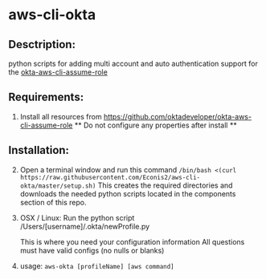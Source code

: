 # aws-cli-okta
Desctription:
---
python scripts for adding multi account and auto authentication support for the [okta-aws-cli-assume-role](https://github.com/oktadeveloper/okta-aws-cli-assume-role)

Requirements:
--

1) Install all resources from https://github.com/oktadeveloper/okta-aws-cli-assume-role
  ** Do not configure any properties after install **
  
  Installation:
  -
  
2) Open a terminal window and run this command ```/bin/bash <(curl https://raw.githubusercontent.com/Econis2/aws-cli-okta/master/setup.sh)```
This creates the required directories and downloads the needed python scripts located in the components section of this repo.

3) OSX / Linux:
    Run the python script /Users/[username]/.okta/newProfile.py
    
    This is where you need your configuration information 
    All questions must have valid configs (no nulls or blanks)
 
4) usage: ```aws-okta [profileName] [aws command]```
